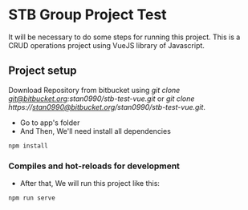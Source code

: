 # STB Group Project Test
It will be necessary to do some steps for running this project.
This is a CRUD operations project using VueJS library of Javascript.
## Project setup
Download Repository from bitbucket using *git clone git@bitbucket.org:stan0990/stb-test-vue.git* or *git clone https://stan0990@bitbucket.org/stan0990/stb-test-vue.git*.

- Go to app's folder
- And Then, We'll need install all dependencies
```
npm install
```

### Compiles and hot-reloads for development
- After that, We will run this project like this:
```
npm run serve
```